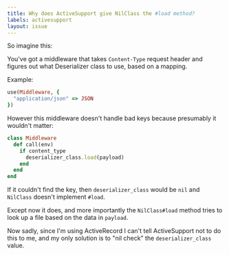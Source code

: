 ```yaml
---
title: Why does ActiveSupport give NilClass the #load method?
labels: activesupport
layout: issue
---
```


So imagine this:

You've got a middleware that takes `Content-Type` request header and figures out what Deserializer class to use, based on a mapping.

Example:

``` ruby
use(Middleware, {
  "application/json" => JSON
})
```

However this middleware doesn't handle bad keys because presumably it wouldn't matter:

``` ruby
class Middleware
  def call(env)
    if content_type
      deserializer_class.load(payload)
    end
  end
end
```

If it couldn't find the key, then `deserializer_class` would be `nil` and `NilClass` doesn't implement `#load`.

Except now it does, and more importantly the `NilClass#load` method tries to look up a file based on the data in `payload`.

Now sadly, since I'm using ActiveRecord I can't tell ActiveSupport not to do this to me, and my only solution is to "nil check" the `deserializer_class` value.

